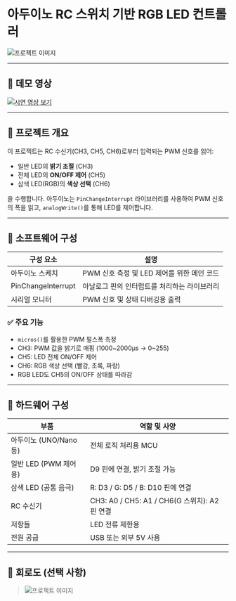 # 아두이노 RC 스위치 기반 RGB LED 컨트롤러

![프로젝트 이미지](images/project-demo.jpg)  

---

## 🎥 데모 영상

[![시연 영상 보기](https://img.youtube.com/vi/YOUTUBE_VIDEO_ID/0.jpg)](https://www.youtube.com/watch?v=YOUTUBE_VIDEO_ID)  

---

## 📘 프로젝트 개요

이 프로젝트는 RC 수신기(CH3, CH5, CH6)로부터 입력되는 PWM 신호를 읽어:

- 일반 LED의 **밝기 조절** (CH3)
- 전체 LED의 **ON/OFF 제어** (CH5)
- 삼색 LED(RGB)의 **색상 선택** (CH6)

을 수행합니다. 아두이노는 `PinChangeInterrupt` 라이브러리를 사용하여 PWM 신호의 폭을 읽고, `analogWrite()`를 통해 LED를 제어합니다.

---

## 💾 소프트웨어 구성

| 구성 요소             | 설명                                        |
|----------------------|---------------------------------------------|
| 아두이노 스케치       | PWM 신호 측정 및 LED 제어를 위한 메인 코드 |
| PinChangeInterrupt   | 아날로그 핀의 인터럽트를 처리하는 라이브러리 |
| 시리얼 모니터         | PWM 신호 및 상태 디버깅용 출력              |

### ✅ 주요 기능
- `micros()`를 활용한 PWM 펄스폭 측정  
- CH3: PWM 값을 밝기로 매핑 (1000~2000μs → 0~255)  
- CH5: LED 전체 ON/OFF 제어  
- CH6: RGB 색상 선택 (빨강, 초록, 파랑)  
- RGB LED도 CH5의 ON/OFF 상태를 따라감

---

## 🔌 하드웨어 구성

| 부품                 | 역할 및 사양                             |
|----------------------|-------------------------------------------|
| 아두이노 (UNO/Nano 등) | 전체 로직 처리용 MCU                   |
| 일반 LED (PWM 제어용) | D9 핀에 연결, 밝기 조절 가능            |
| 삼색 LED (공통 음극)   | R: D3 / G: D5 / B: D10 핀에 연결        |
| RC 수신기             | CH3: A0 / CH5: A1 / CH6(G 스위치): A2 핀 연결 |
| 저항들               | LED 전류 제한용                         |
| 전원 공급            | USB 또는 외부 5V 사용                   |

---

## 🔧 회로도 (선택 사항)

> ![프로젝트 이미지](images/project-demo.jpg)  

